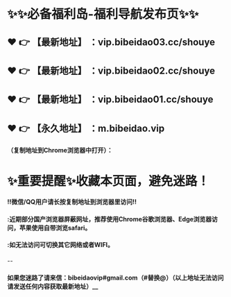 # :sparkles::sparkles:必备福利岛-福利导航发布页:sparkles::sparkles:

 :heart: :point_right: 【最新地址】 ：vip.bibeidao03.cc/shouye
 ------
 :heart: :point_right: 【最新地址】 ：vip.bibeidao02.cc/shouye
 ------
 :heart: :point_right: 【最新地址】 ：vip.bibeidao01.cc/shouye
 ------
 :heart: :point_right: 【永久地址】 ：m.bibeidao.vip
 ------

#### （复制地址到Chrome浏览器中打开）：
# :sparkles:重要提醒:sparkles:收藏本页面，避免迷路！
#### ‼️微信/QQ用户请长按复制地址到浏览器里访问‼
#### :近期部分国产浏览器屏蔽网址，推荐使用Chrome谷歌浏览器、Edge浏览器访问，苹果使用自带浏览safari。
#### :如无法访问可切换其它网络或者WIFI。
--
#### 如果您迷路了请来信：bibeidaovip#gmail.com（#替换@）（以上地址无法访问请发送任何内容获取最新地址）__
